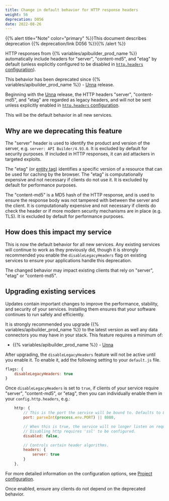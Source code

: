 ```yaml
---
title: Change in default behavior for HTTP response headers
weight: 56
deprecation: D056
date: 2022-08-26
---
```


{{% alert title="Note" color="primary" %}}This document describes deprecation {{% deprecation/link D056 %}}{{% /alert %}}

HTTP responses from {{% variables/apibuilder_prod_name %}} automatically include headers for "server", "content-md5", and "etag" by default (unless explicitly configured to be disabled in [`http.headers` configuration](/docs/developer_guide/project/configuration/project_configuration)).

This behavior has been deprecated since {{% variables/apibuilder_prod_name %}} - [Unna](/docs/release_notes/unna) release.

Beginning with the [Unna](/docs/release_notes/unna) release, the HTTP headers "server", "content-md5", and "etag" are regarded as legacy headers, and will not be sent unless explicitly enabled in [`http.headers` configuration](/docs/developer_guide/project/configuration/project_configuration).

This will be the default behavior in all new services.

## Why are we deprecating this feature

The "server" header is used to identify the product and version of the server, e.g. `server: API Builder/4.93.0`. It is excluded by default for security purposes. If included in HTTP responses, it can aid attackers in targeted exploits.

The "etag" (or [entity tag](https://developer.mozilla.org/en-US/docs/Web/HTTP/Headers/ETag)) identifies a specific version of a resource that can be used for caching by the browser. The "etag" is computationally expensive and not necessary if clients do not use it. It is excluded by default for performance purposes.

The "content-md5" is a MD5 hash of the HTTP response, and is used to ensure the response body was not tampered with between the server and the client. It is computationally expensive and not necessary if clients do check the header or if more modern security mechanisms are in place (e.g. TLS). It is excluded by default for performance purposes.

## How does this impact my service

This is now the default behavior for all new services. Any existing services will continue to work as they previously did, though it is strongly recommended you enable the `disableLegacyHeaders` flag on existing services to ensure your applications handle this deprecation.

The changed behavior may impact existing clients that rely on "server", "etag" or "content-md5".

## Upgrading existing services

Updates contain important changes to improve the performance, stability, and security of your services. Installing them ensures that your software continues to run safely and efficiently.

It is strongly recommended you upgrade {{% variables/apibuilder_prod_name %}} to the latest version as well any data connectors you may have in your stack. This feature requires a minimum of:

* {{% variables/apibuilder_prod_name %}} - [Unna](/docs/release_notes/unna)

After upgrading, the `disableLegacyHeaders` feature will not be active until you enable it. To enable it, add the following setting to your `default.js` file.

```javascript
flags: {
    disableLegacyHeaders: true
}
```

Once `disableLegacyHeaders` is set to `true`, if clients of your service require "server", "content-md5", or "etag", then you can individually enable them in your `config.http.headers`, e.g.:

```javascript
	http: {
		// This is the port the service will be bound to. Defaults to 8080.
		port: parseInt(process.env.PORT) || 8080,

		// When this is true, the service will no longer listen on requests over http.
		// Disabling http requires 'ssl' to be configured.
		disabled: false,

		// Controls certain header algorithms.
		headers: {
			server: true
		}
	},
```

For more detailed information on the configuration options, see [Project configuration](/docs/developer_guide/project/configuration/project_configuration/#http).

Once enabled, ensure any clients do not depend on the deprecated behavior.
